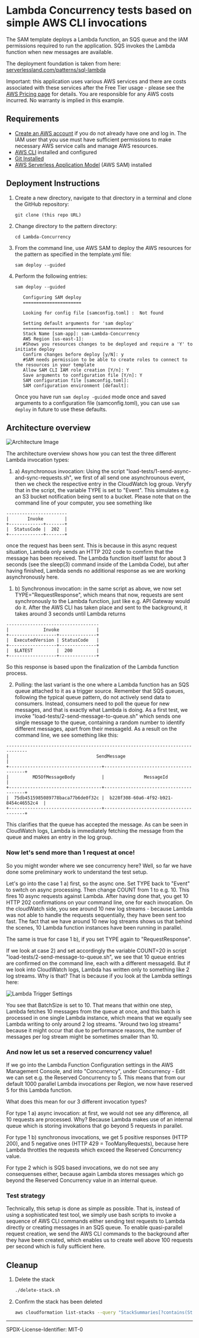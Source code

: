 # Lambda Concurrency tests based on simple AWS CLI invocations

The SAM template deploys a Lambda function, an SQS queue and the IAM permissions required to run the application. SQS invokes the Lambda function when new messages are available.

The deployment foundation is taken from here: [serverlessland.com/patterns/sql-lambda](https://serverlessland.com/patterns/sqs-lambda)

Important: this application uses various AWS services and there are costs associated with these services after the Free Tier usage - please see the [AWS Pricing page](https://aws.amazon.com/pricing/) for details. You are responsible for any AWS costs incurred. No warranty is implied in this example.

## Requirements

* [Create an AWS account](https://portal.aws.amazon.com/gp/aws/developer/registration/index.html) if you do not already have one and log in. The IAM user that you use must have sufficient permissions to make necessary AWS service calls and manage AWS resources.
* [AWS CLI](https://docs.aws.amazon.com/cli/latest/userguide/install-cliv2.html) installed and configured
* [Git Installed](https://git-scm.com/book/en/v2/Getting-Started-Installing-Git)
* [AWS Serverless Application Model](https://docs.aws.amazon.com/serverless-application-model/latest/developerguide/serverless-sam-cli-install.html) (AWS SAM) installed

## Deployment Instructions

1. Create a new directory, navigate to that directory in a terminal and clone the GitHub repository:
    ``` 
    git clone (this repo URL)
    ```
1. Change directory to the pattern directory:
    ```
    cd Lambda-Concurrency
    ```
1. From the command line, use AWS SAM to deploy the AWS resources for the pattern as specified in the template.yml file:
    ```
    sam deploy --guided
    ```
1. Perform the following entries: 
    ```
    sam deploy --guided

       Configuring SAM deploy
       ======================

       Looking for config file [samconfig.toml] :  Not found

       Setting default arguments for 'sam deploy'
       =========================================
       Stack Name [sam-app]: sam-Lambda-Concurrency
       AWS Region [us-east-1]:
       #Shows you resources changes to be deployed and require a 'Y' to initiate deploy
       Confirm changes before deploy [y/N]: y
       #SAM needs permission to be able to create roles to connect to the resources in your template
       Allow SAM CLI IAM role creation [Y/n]: Y
       Save arguments to configuration file [Y/n]: Y
       SAM configuration file [samconfig.toml]:
       SAM configuration environment [default]:

    ```

    Once you have run `sam deploy -guided` mode once and saved arguments to a configuration file (samconfig.toml), you can use `sam deploy` in future to use these defaults.
    
## Architecture overview
    
![Architecture Image](./img/concurrency-arch.png)

The architecture overview shows how you can test the three different Lambda invocation types:

1. a) Asynchronous invocation: Using the script "load-tests/1-send-async-and-sync-requests.sh", we first of all send one asynchrounous event, then we check the respective entry in the CloudWatch log group. Veryfy that in the script, the variable TYPE is set to "Event". This simulates e.g. an S3 bucket notification being sent to a bucket.
Please note that on the command line of your computer, you see something like 
   
```
-----------------------
|       Invoke        |
+-------------+-------+
|  StatusCode |  202  |
+-------------+-------+
```

once the request has been sent. This is because in this async request situation, Lambda only sends an HTTP 202 code to comfirm that the message has been received. The Lambda function itself lastst for about 3 seconds (see the sleep(3) command inside of the Lambda Code), but after having finished, Lambda sends no additional response as we are working asynchronously here.


1. b) Synchronous invocation: in the same script as above, we now set TYPE="RequestResponse", which means that now, requests are sent synchronously to the Lambda function, just like e.g. API Gateway would do it. After the AWS CLI has taken place and sent to the background, it takes around 3 seconds until Lambda returns  

```
-----------------------------------
|             Invoke              |
+------------------+--------------+
|  ExecutedVersion | StatusCode   |
+------------------+--------------+
|  $LATEST         |  200         |
+------------------+--------------+
```

So this response is based upon the finalization of the Lambda function process.


2. Polling: the last variant is the one where a Lambda function has an SQS queue attached to it as a trigger source. Remember that SQS queues, following the typical queue pattern, do not actively send data to consumers. Instead, consumers need to poll the queue for new messages, and that is exactly what Lambda is doing. As a first test, we invoke "load-tests/2-send-message-to-queue.sh" which sends one single message to the queue, containing a random number to identify different messages, apart from their messageId. As a result on the command line, we see something like this:

```
------------------------------------------------------------------------------
|                                 SendMessage                                |
+-----------------------------------+----------------------------------------+
|         MD5OfMessageBody          |               MessageId                |
+-----------------------------------+----------------------------------------+
|  75db4515985089778baca77b6de0f32c |  b228f308-60a6-4f92-b921-8454c46552c4  |
+-----------------------------------+----------------------------------------+
```

This clarifies that the queue has accepted the message. As can be seen in CloudWatch logs, Lambda is immediately fetching the message from the queue and makes an entry in the log group.

### Now let's send more than 1 request at once!

So you might wonder where we see concurrency here? Well, so far we have done some preliminary work to understand the test setup.

Let's go into the case 1 a) first, so the async one. Set TYPE back to "Event" to switch on async processing. Then change COUNT from 1 to e.g. 10. This fires 10 async requests against Lambda. After having done that, you get 10 HTTP 202 confirmations on your command line, one for each invocation. On the cloudWatch side, you see around 10 new log streams - because Lambda was not able to handle the requests sequentially, they have been sent too fast. The fact that we have around 10 new log streams shows us that behind the scenes, 10 Lambda function instances have been running in parallel.

The same is true for case 1 b), if you set TYPE again to "RequestResponse".

If we look at case 2) and set accordingly the variable COUNT=20 in script "load-tests/2-send-message-to-queue.sh", we see that 10 queue entries are confirmed on the command line, each with a different messageId. But if we look into CloudWatch logs, Lambda has written only to something like 2 log streams. Why is that? That is because if you look at the Lambda settings here:

![Lambda Trigger Settings](./img/trigger-settings.png)

You see that BatchSize is set to 10. That means that within one step, Lambda fetches 10 messages from the queue at once, and this batch is processed in one single Lambda instance, which means that we equally see Lambda writing to only around 2 log streams. "Around two log streams" because it might occur that due to performance reasons, the number of messages per log stream might be sometimes smaller than 10.

### And now let us set a reserved concurrency value!

If we go into the Lambda Function Configuration settings in the AWS Management Console, and into "Concurrency", under Concurrency - Edit we can set e.g. the Reserved Concurrency to 5. This means that from our default 1000 parallel Lambda invocations per Region, we now have reserved 5 for this Lambda function.

What does this mean for our 3 different invocation types?

For type 1 a) async invocation: at first, we would not see any difference, all 10 requests are processed. Why? Because Lambda makes use of an internal queue which is storing invokations that go beyond 5 requests in parallel.

For type 1 b) synchronous invocations, we get 5 positive responses (HTTP 200), and 5 negative ones (HTTP 429 = TooManyRequests), because here Lambda throttles the requests which exceed the Reserved Concurrency value.

For type 2 which is SQS based invocations, we do not see any consequenses either, because again Lambda stores messages which go beyond the Reserved Concurrency value in an internal queue.

### Test strategy

Technically, this setup is done as simple as possible. That is, instead of using a sophisticated test tool, we simply use bash scripts to invoke a sequence of AWS CLI commands either sending test requests to Lambda directly or creating messages in an SQS queue. To enable quasi-parallel request creation, we send the AWS CLI commands to the background after they have been created, which enables us to create well above 100 requests per second which is fully sufficient here.

## Cleanup
 
1. Delete the stack
    ```bash
    ./delete-stack.sh
    ```
1. Confirm the stack has been deleted
    ```bash
    aws cloudformation list-stacks --query "StackSummaries[?contains(StackName,'STACK_NAME')].StackStatus"
    ```
----

SPDX-License-Identifier: MIT-0

